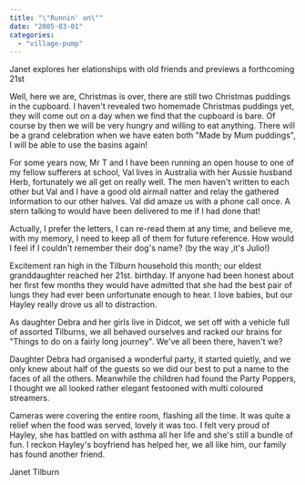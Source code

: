 ```yaml
---
title: "\"Runnin' on\""
date: "2005-03-01"
categories: 
  - "village-pump"
---
```


Janet explores her elationships with old friends and previews a forthcoming 21st

Well, here we are, Christmas is over, there are still two Christmas puddings in the cupboard. I haven't revealed two homemade Christmas puddings yet, they will come out on a day when we find that the cupboard is bare. Of course by then we will be very hungry and willing to eat anything. There will be a grand celebration when we have eaten both "Made by Mum puddings", I will be able to use the basins again!

For some years now, Mr T and I have been running an open house to one of my fellow sufferers at school, Val lives in Australia with her Aussie husband Herb, fortunately we all get on really well. The men haven't written to each other but Val and I have a good old airmail natter and relay the gathered information to our other halves. Val did amaze us with a phone call once. A stern talking to would have been delivered to me if I had done that!

Actually, I prefer the letters, I can re-read them at any time, and believe me, with my memory, I need to keep all of them for future reference. How would I feel if I couldn't remember their dog's name? (by the way ,it's Julio!)

Excitement ran high in the Tilburn household this month; our eldest granddaughter reached her 21st. birthday. If anyone had been honest about her first few months they would have admitted that she had the best pair of lungs they had ever been unfortunate enough to hear. I love babies, but our Hayley really drove us all to distraction.

As daughter Debra and her girls live in Didcot, we set off with a vehicle full of assorted Tilburns, we all behaved ourselves and racked our brains for "Things to do on a fairly long journey". We've all been there, haven't we?

Daughter Debra had organised a wonderful party, it started quietly, and we only knew about half of the guests so we did our best to put a name to the faces of all the others. Meanwhile the children had found the Party Poppers, I thought we all looked rather elegant festooned with multi coloured streamers.

Cameras were covering the entire room, flashing all the time. It was quite a relief when the food was served, lovely it was too. I felt very proud of Hayley, she has battled on with asthma all her life and she's still a bundle of fun. I reckon Hayley's boyfriend has helped her, we all like him, our family has found another friend.

Janet Tilburn
